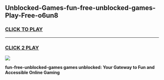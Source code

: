 
## Unblocked-Games-fun-free-unblocked-games-Play-Free-o6un8
<h3>
<a href="https://premium76.site?title=fun-free-unblocked-games&ref=15A">CLICK TO PLAY</a></h3>
<hr>

<h3>
<a href="https://premium76.site?title=fun-free-unblocked-games&ref=15A">CLICK 2 PLAY</a>
  
</h3>

<a href="https://premium76.site?title=fun-free-unblocked-games&ref=15A"><img src="https://clearcache.store/games.png"></a>


**fun-free-unblocked-games games unblocked: Your Gateway to Fun and Accessible Online Gaming**
